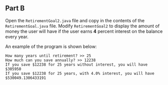 ## Part B

Open the `RetirementGoal2.java` file and copy in the contents of the `RetirementGoal.java` file. Modify `RetirementGoal2` to display the amount of money the user will have if the user earns **4** percent interest on the balance every year.

An example of the program is shown below:

```
How many years until retirement? >> 25
How much can you save annually? >> 12238
If you save $12238 for 25 years without interest, you will have $305950
If you save $12238 for 25 years, with 4.0% interest, you will have $530049.1306433191
```
